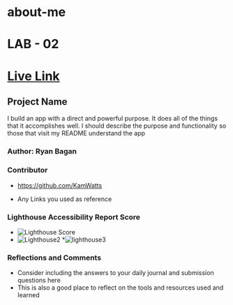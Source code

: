 # about-me
# LAB - 02

# [Live Link](https://ryanb021.github.io/about-me/)

## Project Name

I build an app with a direct and powerful purpose. It does all of the things that it accomplishes well. I should describe the purpose and functionality so those that visit my README understand the app

### Author: Ryan Bagan

### Contributor

* https://github.com/KamWatts

* Any Links you used as reference

### Lighthouse Accessibility Report Score

* ![Lighthouse Score](https://user-images.githubusercontent.com/120413183/214704355-7b593286-2b5b-423f-8e0d-21801652e185.png)
* ![Lighthouse2](https://user-images.githubusercontent.com/120413183/214903705-0fa6818a-54da-4b84-b91e-700702e9c393.png)
*![lighthouse3](https://user-images.githubusercontent.com/120413183/215025705-54ac5544-63a6-41e7-9f56-9a79bc6eed8d.png)



### Reflections and Comments

* Consider including the answers to your daily journal and submission questions here
* This is also a good place to reflect on the tools and resources used and learned
